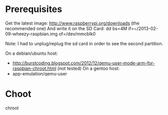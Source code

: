 Prerequisites
=============

Get the latest image: http://www.raspberrypi.org/downloads (the recommended one)
And write it on the SD Card:
dd bs=4M if=~/2013-02-09-wheezy-raspbian.img of=/dev/mmcblk0

Note: I had to unplug/replug the sd card in order to see the second partition.

On a debian/ubuntu host:
- http://burstcoding.blogspot.com/2012/12/qemu-user-mode-arm-for-raspbian-chroot.html (not tested)
On a gentoo host:
- app-emulation/qemu-user

Choot
=====

chroot


